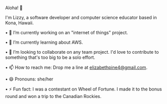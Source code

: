 Aloha! 🤙

I'm Lizzy, a software developer and computer science educator based in Kona, Hawaii.

• 🔭 I’m currently working on an "internet of things" project.

• 🌱 I’m currently learning about AWS.

• 👯 I’m looking to collaborate on any team project. I'd love to contribute to something that's too big to be a solo effort.

• 📫 How to reach me: Drop me a line at elizabethpine4@gmail.com.

• 😄 Pronouns: she/her

• ⚡ Fun fact: I was a contestant on Wheel of Fortune. I made it to the bonus round and won a trip to the Canadian Rockies.
